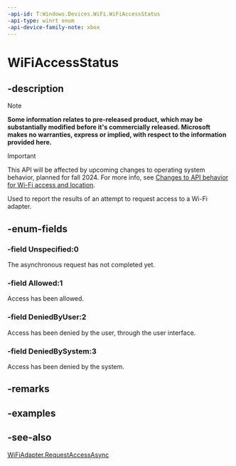 ```yaml
---
-api-id: T:Windows.Devices.WiFi.WiFiAccessStatus
-api-type: winrt enum
-api-device-family-note: xbox
---
```


<!-- Enumeration syntax
public enum Windows.Devices.WiFi.WiFiAccessStatus : int
-->

# WiFiAccessStatus

## -description

> [!NOTE]
> **Some information relates to pre-released product, which may be substantially modified before it's commercially released. Microsoft makes no warranties, express or implied, with respect to the information provided here.**

> [!IMPORTANT]
> This API will be affected by upcoming changes to operating system behavior, planned for fall 2024. For more info, see [Changes to API behavior for Wi-Fi access and location](/windows/win32/nativewifi/wi-fi-access-location-changes).

Used to report the results of an attempt to request access to a Wi-Fi adapter.

## -enum-fields
### -field Unspecified:0
The asynchronous request has not completed yet.

### -field Allowed:1
Access has been allowed.

### -field DeniedByUser:2
Access has been denied by the user, through the user interface.

### -field DeniedBySystem:3
Access has been denied by the system.


## -remarks

## -examples

## -see-also
[WiFiAdapter.RequestAccessAsync](wifiadapter_requestaccessasync_380675631.md)